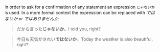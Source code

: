 In order to ask for a confirmation of any statement an expression `じゃないか` is used. In a more formal context the expression can be replaced with *ではないか* or *ではありませんか*.
>だから言った**じゃないか**。I told you, right?

>今日も天気がきれい**ではないか**。Today the weather is also beautiful, right?
